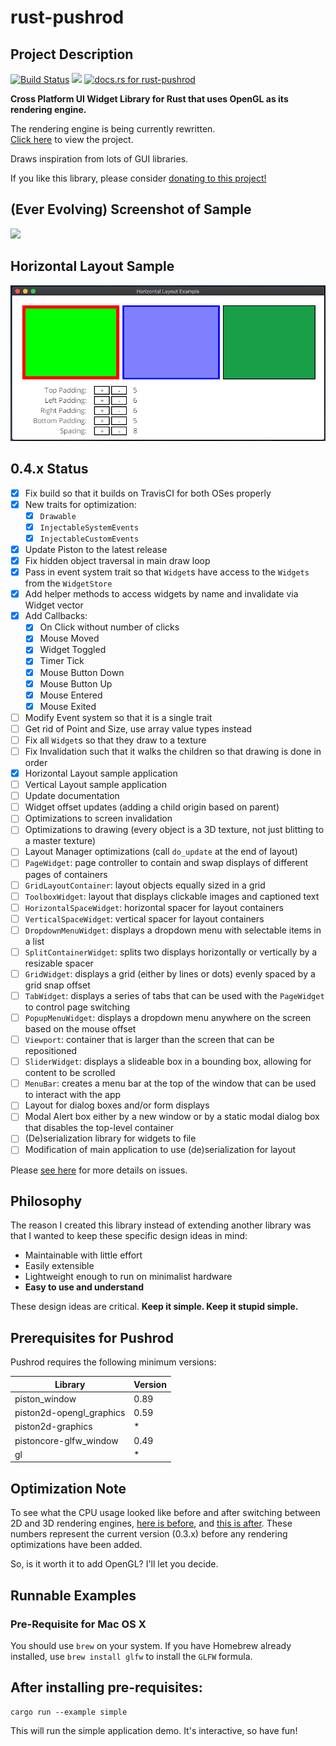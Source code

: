 # rust-pushrod

## Project Description

[![Build Status](https://travis-ci.org/KenSuenobu/rust-pushrod.svg?branch=master)](https://travis-ci.org/KenSuenobu/rust-pushrod)
[![](https://img.shields.io/crates/d/rust-pushrod.svg)](https://crates.io/crates/rust-pushrod)
[![docs.rs for rust-pushrod](https://docs.rs/rust-pushrod/badge.svg)](https://docs.rs/rust-pushrod)

**Cross Platform UI Widget Library for Rust that uses OpenGL as its rendering engine.**

The rendering engine is being currently rewritten.  
[Click here](https://www.github.com/KenSuenobu/rust-pushrod-render/) to view the project.

Draws inspiration from lots of GUI libraries.

If you like this library, please consider [donating to this project!](https://www.patreon.com/KenSuenobu)

## (Ever Evolving) Screenshot of Sample

[![](docs/sample-0.3.7.png)](docs/sample-0.3.7.png)

## Horizontal Layout Sample

[![](docs/hlayout.png)](docs/hlayout.png)

## 0.4.x Status

- [x] Fix build so that it builds on TravisCI for both OSes properly
- [x] New traits for optimization:
  - [x] `Drawable`
  - [x] `InjectableSystemEvents`
  - [x] `InjectableCustomEvents`
- [x] Update Piston to the latest release
- [x] Fix hidden object traversal in main draw loop
- [x] Pass in event system trait so that `Widget`s have access to the `Widgets` from the `WidgetStore`
- [x] Add helper methods to access widgets by name and invalidate via Widget vector
- [x] Add Callbacks:
  - [x] On Click without number of clicks
  - [x] Mouse Moved
  - [x] Widget Toggled
  - [x] Timer Tick
  - [x] Mouse Button Down
  - [x] Mouse Button Up
  - [x] Mouse Entered
  - [x] Mouse Exited
- [ ] Modify Event system so that it is a single trait
- [ ] Get rid of Point and Size, use array value types instead
- [ ] Fix all `Widget`s so that they draw to a texture
- [ ] Fix Invalidation such that it walks the children so that drawing is done in order
- [x] Horizontal Layout sample application
- [ ] Vertical Layout sample application
- [ ] Update documentation
- [ ] Widget offset updates (adding a child origin based on parent)
- [ ] Optimizations to screen invalidation
- [ ] Optimizations to drawing (every object is a 3D texture, not just blitting to a master texture)
- [ ] Layout Manager optimizations (call `do_update` at the end of layout)
- [ ] `PageWidget`: page controller to contain and swap displays of different pages of containers
- [ ] `GridLayoutContainer`: layout objects equally sized in a grid
- [ ] `ToolboxWidget`: layout that displays clickable images and captioned text
- [ ] `HorizontalSpaceWidget`: horizontal spacer for layout containers
- [ ] `VerticalSpaceWidget`: vertical spacer for layout containers
- [ ] `DropdownMenuWidget`: displays a dropdown menu with selectable items in a list
- [ ] `SplitContainerWidget`: splits two displays horizontally or vertically by a resizable spacer
- [ ] `GridWidget`: displays a grid (either by lines or dots) evenly spaced by a grid snap offset
- [ ] `TabWidget`: displays a series of tabs that can be used with the `PageWidget` to control page switching
- [ ] `PopupMenuWidget`: displays a dropdown menu anywhere on the screen based on the mouse offset
- [ ] `Viewport`: container that is larger than the screen that can be repositioned
- [ ] `SliderWidget`: displays a slideable box in a bounding box, allowing for content to be scrolled
- [ ] `MenuBar`: creates a menu bar at the top of the window that can be used to interact with the app
- [ ] Layout for dialog boxes and/or form displays
- [ ] Modal Alert box either by a new window or by a static modal dialog box that disables the top-level container
- [ ] (De)serialization library for widgets to file
- [ ] Modification of main application to use (de)serialization for layout

Please [see here](https://github.com/KenSuenobu/rust-pushrod/milestone/5) for more details on issues.

## Philosophy

The reason I created this library instead of extending another library was that
I wanted to keep these specific design ideas in mind:

- Maintainable with little effort
- Easily extensible
- Lightweight enough to run on minimalist hardware
- **Easy to use and understand**

These design ideas are critical.  **Keep it simple.  Keep it stupid simple.**

## Prerequisites for Pushrod

Pushrod requires the following minimum versions:

| Library | Version |
| ------- | ------- |
| piston_window | 0.89 |
| piston2d-opengl_graphics | 0.59 |
| piston2d-graphics | * |
| pistoncore-glfw_window | 0.49 |
| gl | * |

## Optimization Note

To see what the CPU usage looked like before and after switching between 2D and 3D rendering engines,
[here is before](docs/cpu_before.png), and [this is after](docs/cpu_after.png).  These numbers represent the
current version (0.3.x) before any rendering optimizations have been added.

So, is it worth it to add OpenGL?  I'll let you decide.

## Runnable Examples

### Pre-Requisite for Mac OS X

You should use `brew` on your system.  If you have Homebrew already installed, use `brew install glfw` to 
install the `GLFW` formula.

## After installing pre-requisites:

```
cargo run --example simple
```

This will run the simple application demo.  It's interactive, so have fun!
